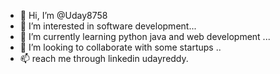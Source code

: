 - 👋 Hi, I’m @Uday8758
- 👀 I’m interested in software development...
- 🌱 I’m currently learning python java and web development ...
- 💞️ I’m looking to collaborate  with some startups ..
- 📫 reach me through linkedin udayreddy.


<!---
Uday8758/Uday8758 is a ✨ special ✨ repository because its `README.md` (this file) appears on your GitHub profile.
You can click the Preview link to take a look at your changes.
--->
